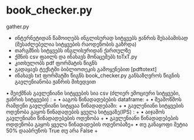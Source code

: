 # book_checker.py

gather.py
* ინტერნეტიდან წამოიღებს ინგლისურად სიტყვებს ჟანრის შესაბამისად (შესაძლებელია სიტყვების რაოდენობის გაზრდა)
* თარგმნის სიტყვებს ინგლისურიდან ქართულზე 
* ქმნის csv ფაილს და ინახავს მონაცემებს
toTxT.py
* კითხულობს pdf ფორმატის წიგნს
* გადაყავს ტექსტში ბიბლიოთეკის გამოყენებით [pdftotext]
* ინახავს txt ფორმატში წიგნს
book_checker.py
          განსაზღვროს წიგნის გავლენიანობა ჟანრის მიხედვით

• შეიქმნას გავლენიანი სიტყვების სია csv (ძლიერ ემოციური სიტყვები, ჟანრის სიტყვები) : +
• ააგოს წინადადებების dataframe: +
• შეამოწმოს რამდენი გავლენიანი სიტყვაა წინადადებაში: +
• გავლენიანი სიტყვების ოდენობა გაყოს წინადადების ყველა სიტყვაზე(IPS) : +
• აიჯამოს გავლენიანი წინადადებების ოდენობა +
• გავლენიანი წინადადებების ოდდენობა გაყოს ყველა წინადადების ოდენობაზე+
• თუ განაყოფი მეტია 50% დააბრუნოს True თუ არა False +
